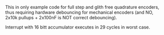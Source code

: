 This in only example code for full step and glith free quadrature encoders, thus requiring hardware debouncing for mechanical encoders (and NO, 2x10k pullups + 2x100nF is NOT correct debouncing).

Interrupt with 16 bitt accumulator executes in 29 cycles in worst case.